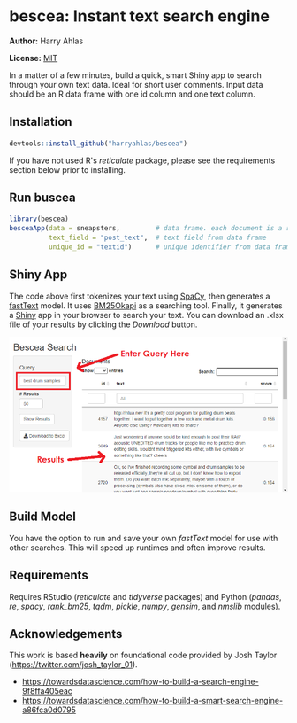 # bescea: Instant text search engine

**Author:** Harry Ahlas

**License:** [MIT](https://opensource.org/licenses/MIT)

In a matter of a few minutes, build a quick, smart Shiny app to search through your own text data. Ideal for short user comments. Input data should be an R data frame with one id column and one text column. 

## Installation

```r
devtools::install_github("harryahlas/bescea")
```

If you have not used R's *reticulate* package, please see the requirements section below prior to installing.

## Run buscea

```r
library(bescea)
besceaApp(data = sneapsters,         # data frame. each document is a row/observation.
          text_field = "post_text",  # text field from data frame
          unique_id = "textid")      # unique identifier from data frame
```

## Shiny App

The code above first tokenizes your text using [SpaCy](https://spacy.io/), then generates a [fastText](https://fasttext.cc/) model. It uses [BM25Okapi](https://github.com/dorianbrown/rank_bm25) as a searching tool.  Finally, it generates a [Shiny](https://shiny.rstudio.com/) app in your browser to search your text.  You can download an .xlsx file of your results by clicking the *Download* button.

![buscea search example](images/search2.png)

## Build Model

You have the option to run and save your own *fastText* model for use with other searches. This will speed up runtimes and often improve results. 

## Requirements

Requires RStudio (*reticulate* and *tidyverse* packages) and Python (*pandas*, *re*, *spacy*, *rank_bm25*, *tqdm*, *pickle*, *numpy*, *gensim*, and *nmslib* modules). 

## Acknowledgements

This work is based **heavily** on foundational code provided by Josh Taylor (https://twitter.com/josh_taylor_01). 

- https://towardsdatascience.com/how-to-build-a-search-engine-9f8ffa405eac
- https://towardsdatascience.com/how-to-build-a-smart-search-engine-a86fca0d0795

